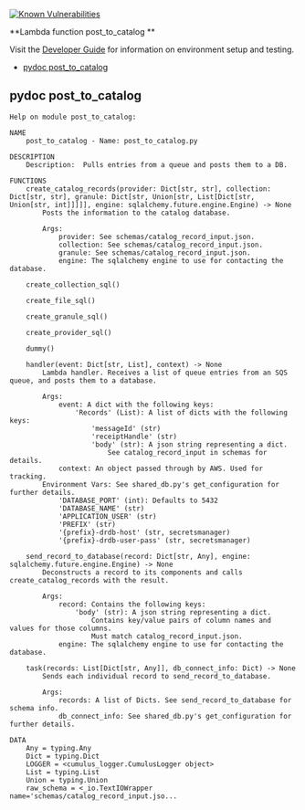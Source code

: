 [![Known Vulnerabilities](https://snyk.io/test/github/nasa/cumulus-orca/badge.svg?targetFile=tasks/post_to_catalog/requirements.txt)](https://snyk.io/test/github/nasa/cumulus-orca?targetFile=tasks/post_to_catalog/requirements.txt)

**Lambda function post_to_catalog **

Visit the [Developer Guide](https://nasa.github.io/cumulus-orca/docs/developer/development-guide/code/contrib-code-intro) for information on environment setup and testing.

- [pydoc post_to_catalog](#pydoc)

<a name="pydoc"></a>
## pydoc post_to_catalog
```
Help on module post_to_catalog:

NAME
    post_to_catalog - Name: post_to_catalog.py

DESCRIPTION
    Description:  Pulls entries from a queue and posts them to a DB.

FUNCTIONS
    create_catalog_records(provider: Dict[str, str], collection: Dict[str, str], granule: Dict[str, Union[str, List[Dict[str, Union[str, int]]]]], engine: sqlalchemy.future.engine.Engine) -> None
        Posts the information to the catalog database.
        
        Args:
            provider: See schemas/catalog_record_input.json.
            collection: See schemas/catalog_record_input.json.
            granule: See schemas/catalog_record_input.json.
            engine: The sqlalchemy engine to use for contacting the database.
    
    create_collection_sql()
    
    create_file_sql()
    
    create_granule_sql()
    
    create_provider_sql()
    
    dummy()
    
    handler(event: Dict[str, List], context) -> None
        Lambda handler. Receives a list of queue entries from an SQS queue, and posts them to a database.
        
        Args:
            event: A dict with the following keys:
                'Records' (List): A list of dicts with the following keys:
                    'messageId' (str)
                    'receiptHandle' (str)
                    'body' (str): A json string representing a dict.
                        See catalog_record_input in schemas for details.
            context: An object passed through by AWS. Used for tracking.
        Environment Vars: See shared_db.py's get_configuration for further details.
            'DATABASE_PORT' (int): Defaults to 5432
            'DATABASE_NAME' (str)
            'APPLICATION_USER' (str)
            'PREFIX' (str)
            '{prefix}-drdb-host' (str, secretsmanager)
            '{prefix}-drdb-user-pass' (str, secretsmanager)
    
    send_record_to_database(record: Dict[str, Any], engine: sqlalchemy.future.engine.Engine) -> None
        Deconstructs a record to its components and calls create_catalog_records with the result.
        
        Args:
            record: Contains the following keys:
                'body' (str): A json string representing a dict.
                    Contains key/value pairs of column names and values for those columns.
                    Must match catalog_record_input.json.
            engine: The sqlalchemy engine to use for contacting the database.
    
    task(records: List[Dict[str, Any]], db_connect_info: Dict) -> None
        Sends each individual record to send_record_to_database.
        
        Args:
            records: A list of Dicts. See send_record_to_database for schema info.
            db_connect_info: See shared_db.py's get_configuration for further details.

DATA
    Any = typing.Any
    Dict = typing.Dict
    LOGGER = <cumulus_logger.CumulusLogger object>
    List = typing.List
    Union = typing.Union
    raw_schema = <_io.TextIOWrapper name='schemas/catalog_record_input.jso...
```
